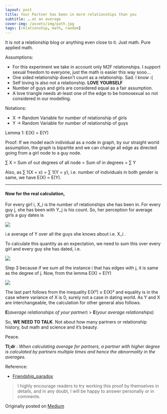 ```yaml
---
layout: post
title: Your Partner has been in more relationships than you
subtitle: ….at an average
cover-img: /assets/img/path.jpg
tags: [relationship, math, random]
---
```


It is not a relationship blog or anything even close to it. Just math. Pure
applied math.

Assumptions:

* For this experiment we take in account only M2F relationships. I support sexual
freedom to everyone, just the math is easier this way sooo…
* One sided relationship doesn’t count as a relationship. Sad. I know :(
* Self loving is also not a relationship. **LOVE YOURSELF**
* Number of guys and girls are considered equal as a fair assumption.
* A love triangle needs at-least one of the edge to be homosexual so not
considered in our modelling.

Notations:

* X → Random Variable for number of relationship of girls
* Y → Random Variable for number of relationship of guys

Lemma 1: E(X) = E(Y)

Proof: If we model each individual as a node in graph, by our straight world
assumption, the graph is bipartite and we can change all edge as directed going
from a girl node to a guy node.

∑ X = Sum of out degrees of all node = Sum of in degrees = ∑ Y

Also, as ∑ 1{X = x} = ∑ 1{Y = y}, i.e. number of individuals in both gender is
same, we have E(X) = E(Y).

*****

#### Now for the real calculation,

For every girl i, X_i is the number of relationships she has been in. For every
guy j, she has been with Y_j is his count. So, her perception for average girls
a guy dates is

![](https://cdn-images-1.medium.com/max/1000/1*B5uyCPzCSsIU6QksWBvuQA.gif)

i.e average of Y over all the guys she knows about i.e. X_i .

To calculate this quantity as an expectation, we need to sum this over every
girl and every guy she has dated, i.e.

![](https://cdn-images-1.medium.com/max/1000/1*yjwIw6JqIj5mL9fl7sMv2A.gif)

Step 3 because if we sum all the instance i that has edges with j, it is same as
the degree of j. Now, from the lemma E(X) = E(Y)

![](https://cdn-images-1.medium.com/max/1000/1*b2RvjYEcl5kGIOgtE0iEMA.gif)

The last part follows from the inequality E(X²) ≥ E(X)² and equality is in the
case where variance of X is 0, surely not a case in dating world. As Y and X are
interchangeable, the calculation for other general also follows.

**E**(*average relationships of your partner*) > **E**(*your average
relationships*)

So, **WE NEED TO TALK**. Not about how many partners or relationship history,
but math and science and it’s beauty.

Peace.

**Tl;dr** : *When calculating average for partners, a partner with higher degree
is calculated by partners multiple times and hence the abnormality in the
averages.*

Reference:

* [Friendship_paradox](https://en.wikipedia.org/wiki/Friendship_paradox)

> I highly encourage readers to try working this proof by themselves in details,
> and in any doubt, I will be happy to answer personally or in comments.

Originally posted on [Medium](https://medium.com/@rupeshkumar_9557/your-partner-has-been-in-more-relationships-than-you-85638ce69a26)

